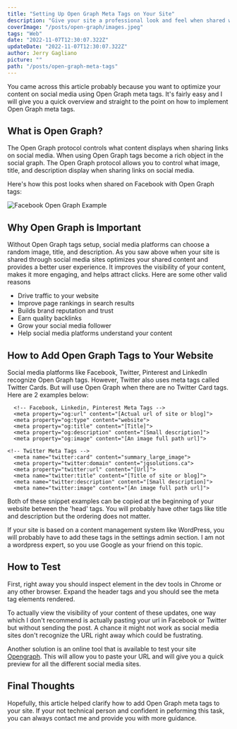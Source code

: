 ```yaml
---
title: "Setting Up Open Graph Meta Tags on Your Site"
description: "Give your site a professional look and feel when shared within social media sites."
coverImage: "/posts/open-graph/images.jpeg"
tags: "Web"
date: "2022-11-07T12:30:07.322Z"
updateDate: "2022-11-07T12:30:07.322Z"
author: Jerry Gagliano
picture: ""
path: "/posts/open-graph-meta-tags"
---
```


You came across this article probably because you want to optimize your content on social media using Open Graph meta tags. It's fairly easy and I will give you a quick overview and straight to the point on how to implement Open Graph meta tags.

## What is Open Graph?

The Open Graph protocol controls what content displays when sharing links on social media. When using Open Graph tags become a rich object in the social graph. The Open Graph protocol allows you to control what image, title, and description display when sharing links on social media.

Here's how this post looks when shared on Facebook with Open Graph tags:

![Facebook Open Graph Example](/posts/open-graph/open-graph-example.png)

## Why Open Graph is Important

Without Open Graph tags setup, social media platforms can choose a random image, title, and description. As you saw above when your site is shared through social media sites optimizes your shared content and provides a better user experience. It improves the visibility of your content, makes it more engaging, and helps attract clicks. Here are some other valid reasons

- Drive traffic to your website
- Improve page rankings in search results
- Builds brand reputation and trust
- Earn quality backlinks
- Grow your social media follower
- Help social media platforms understand your content

## How to Add Open Graph Tags to Your Website

Social media platforms like Facebook, Twitter, Pinterest and LinkedIn recognize Open Graph tags. However, Twitter also uses meta tags called Twitter Cards. But will use Open Graph when there are no Twitter Card tags. Here are 2 examples below:

```
  <!-- Facebook, Linkedin, Pinterest Meta Tags -->
  <meta property="og:url" content="[Actual url of site or blog]">
  <meta property="og:type" content="website">
  <meta property="og:title" content="[Title]">
  <meta property="og:description" content="[Small description]">
  <meta property="og:image" content="[An image full path url]">

```

```
<!-- Twitter Meta Tags -->
  <meta name="twitter:card" content="summary_large_image">
  <meta property="twitter:domain" content="jgsolutions.ca">
  <meta property="twitter:url" content="[Url]">
  <meta name="twitter:title" content="[Title of site or blog]">
  <meta name="twitter:description" content="[Small description]">
  <meta name="twitter:image" content="[An image full path url]">

```

Both of these snippet examples can be copied at the beginning of your website between the 'head' tags. You will probably have other tags like title and description but the ordering does not matter. 

If your site is based on a content management system like WordPress, you will probably have to add these tags in the settings admin section. I am not a wordpress expert, so you use Google as your friend on this topic.

## How to Test

First, right away you should inspect element in the dev tools in Chrome or any other browser. Expand the header tags and you should see the meta tag elements rendered.

To actually view the visibility of your content of these updates, one way which I don't recommend is actually pasting your url in Facebook or Twitter but without sending the post. A chance it might not work as social media sites don't recognize the URL right away which could be fustrating. 

Another solution is an online tool that is available to test your site [Opengraph](https://www.opengraph.xyz/). This will allow you to paste your URL and will give you a quick preview for all the different social media sites.

## Final Thoughts

Hopefully, this article helped clarify how to add Open Graph meta tags to your site. If your not technical person and confident in peforming this task, you can always contact me and provide you with more guidance.
